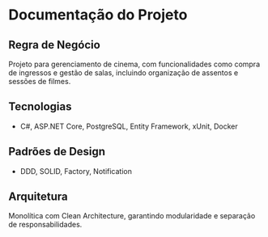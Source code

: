 # Documentação do Projeto

## Regra de Negócio
Projeto para gerenciamento de cinema, com funcionalidades como compra de ingressos e gestão de salas, incluindo organização de assentos e sessões de filmes.

## Tecnologias
- C#, ASP.NET Core, PostgreSQL, Entity Framework, xUnit, Docker

## Padrões de Design
- DDD, SOLID, Factory, Notification  

## Arquitetura
Monolítica com Clean Architecture, garantindo modularidade e separação de responsabilidades.
